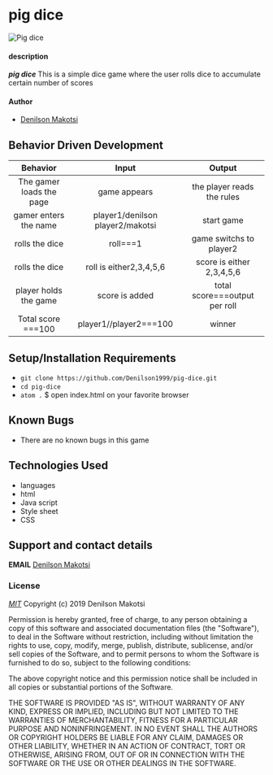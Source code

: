 # pig dice
![Pig dice](https://www.google.com/url?sa=i&source=images&cd=&cad=rja&uact=8&ved=0ahUKEwix1Oizpr3hAhWj2uAKHd_cBhUQMwhjKBgwGA&url=https%3A%2F%2Fwww.ebay.com%2Fitm%2FVintage-Parker-Brothers-Pig-Dice-Game%2F254160147394&psig=AOvVaw17bMauxIf8m0peE9AA_iT2&ust=1554703071983104&ictx=3&uact=3)
#### description
**_pig dice_** This is a simple dice game where the user rolls dice to accumulate certain number of scores
#### Author
- [Denilson Makotsi](https://github.com/Denilson1999)
## Behavior Driven Development
|Behavior    | Input   |Output|
|:-----------:|:----------: |:----------:|
|The gamer loads the page | game appears | the player reads the rules |
|gamer enters the name | player1/denilson player2/makotsi | start game |
|rolls the dice | roll===1 | game switchs to player2 |
|rolls the dice | roll is either2,3,4,5,6 | score is either 2,3,4,5,6 |
|player holds the game|score is added | total score===output per roll |
|Total score ===100 |player1//player2===100 | winner |
## Setup/Installation Requirements
- `git clone https://github.com/Denilson1999/pig-dice.git`
- `cd pig-dice`
- `atom .`
$ open index.html on your favorite browser
## Known Bugs
* There are no known bugs in this game
## Technologies Used
* languages
 * html
 * Java script
* Style sheet
 * CSS
## Support and contact details
**EMAIL**
[Denilson Makotsi](denilsonmakotsi@gmail.com)
### License
_[MIT](https://choosealicense.com/licenses/mit/)_
Copyright (c) 2019 Denilson Makotsi

Permission is hereby granted, free of charge, to any person obtaining a copy of this software and associated documentation files (the "Software"), to deal in the Software without restriction, including without limitation the rights to use, copy, modify, merge, publish, distribute, sublicense, and/or sell copies of the Software, and to permit persons to whom the Software is furnished to do so, subject to the following conditions:

The above copyright notice and this permission notice shall be included in all copies or substantial portions of the Software.

THE SOFTWARE IS PROVIDED "AS IS", WITHOUT WARRANTY OF ANY KIND, EXPRESS OR IMPLIED, INCLUDING BUT NOT LIMITED TO THE WARRANTIES OF MERCHANTABILITY, FITNESS FOR A PARTICULAR PURPOSE AND NONINFRINGEMENT. IN NO EVENT SHALL THE AUTHORS OR COPYRIGHT HOLDERS BE LIABLE FOR ANY CLAIM, DAMAGES OR OTHER LIABILITY, WHETHER IN AN ACTION OF CONTRACT, TORT OR OTHERWISE, ARISING FROM, OUT OF OR IN CONNECTION WITH THE SOFTWARE OR THE USE OR OTHER DEALINGS IN THE SOFTWARE.
